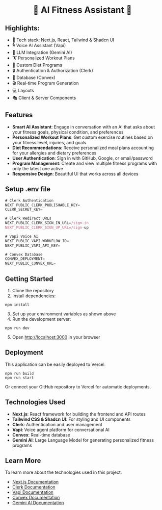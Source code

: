 <h1 align="center">💪 AI Fitness Assistant 🤖</h1>

## Highlights:

- 🚀 Tech stack: Next.js, React, Tailwind & Shadcn UI
- 🎙️ Voice AI Assistant (Vapi)
- 🧠 LLM Integration (Gemini AI)
- 🏋️ Personalized Workout Plans
- 🥗 Custom Diet Programs
- 🔒 Authentication & Authorization (Clerk)
- 💾 Database (Convex)
- 🎬 Real-time Program Generation
- 💻 Layouts
- 🎭 Client & Server Components

## Features

- **Smart AI Assistant**: Engage in conversation with an AI that asks about your fitness goals, physical condition, and preferences
- **Personalized Workout Plans**: Get custom exercise routines based on your fitness level, injuries, and goals
- **Diet Recommendations**: Receive personalized meal plans accounting for your allergies and dietary preferences
- **User Authentication**: Sign in with GitHub, Google, or email/password
- **Program Management**: Create and view multiple fitness programs with only the latest one active
- **Responsive Design**: Beautiful UI that works across all devices

## Setup .env file

```js
# Clerk Authentication
NEXT_PUBLIC_CLERK_PUBLISHABLE_KEY=
CLERK_SECRET_KEY=

# Clerk Redirect URLs
NEXT_PUBLIC_CLERK_SIGN_IN_URL=/sign-in
NEXT_PUBLIC_CLERK_SIGN_UP_URL=/sign-up

# Vapi Voice AI
NEXT_PUBLIC_VAPI_WORKFLOW_ID=
NEXT_PUBLIC_VAPI_API_KEY=

# Convex Database
CONVEX_DEPLOYMENT=
NEXT_PUBLIC_CONVEX_URL=
```

## Getting Started

1. Clone the repository
2. Install dependencies:

```shell
npm install
```

3. Set up your environment variables as shown above
4. Run the development server:

```shell
npm run dev
```

5. Open [http://localhost:3000](http://localhost:3000) in your browser

## Deployment

This application can be easily deployed to Vercel:

```shell
npm run build
npm run start
```

Or connect your GitHub repository to Vercel for automatic deployments.

## Technologies Used

- **Next.js**: React framework for building the frontend and API routes
- **Tailwind CSS & Shadcn UI**: For styling and UI components
- **Clerk**: Authentication and user management
- **Vapi**: Voice agent platform for conversational AI
- **Convex**: Real-time database
- **Gemini AI**: Large Language Model for generating personalized fitness programs

## Learn More

To learn more about the technologies used in this project:

- [Next.js Documentation](https://nextjs.org/docs)
- [Clerk Documentation](https://clerk.com/docs)
- [Vapi Documentation](https://docs.vapi.ai)
- [Convex Documentation](https://docs.convex.dev)
- [Gemini AI Documentation](https://ai.google.dev/gemini-api)